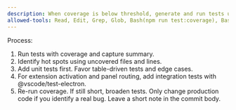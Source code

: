 ```yaml
---
description: When coverage is below threshold, generate and run tests until it is ≥ 80 percent. Produce a brief gap report and commit only tests unless fixes are required.
allowed-tools: Read, Edit, Grep, Glob, Bash(npm run test:coverage), Bash(git add:*), Bash(git commit:*), Bash(git status)
---
```


Process:
1) Run tests with coverage and capture summary.
2) Identify hot spots using uncovered files and lines.
3) Add unit tests first. Favor table-driven tests and edge cases.
4) For extension activation and panel routing, add integration tests with @vscode/test-electron.
5) Re-run coverage. If still short, broaden tests. Only change production code if you identify a real bug. Leave a short note in the commit body.

